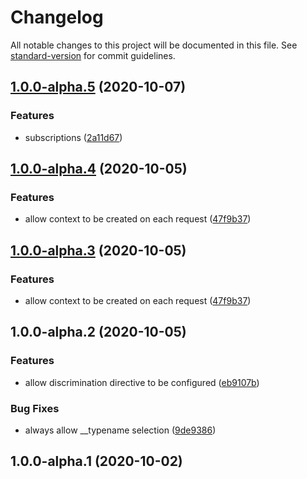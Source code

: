 # Changelog

All notable changes to this project will be documented in this file. See [standard-version](https://github.com/conventional-changelog/standard-version) for commit guidelines.

## [1.0.0-alpha.5](https://github.com/grapes-agency/apollo-link-local-schema/compare/v1.0.0-alpha.4...v1.0.0-alpha.5) (2020-10-07)


### Features

* subscriptions ([2a11d67](https://github.com/grapes-agency/apollo-link-local-schema/commit/2a11d67abbbea0df59b5882a7ff6c0ff3a12a9ab))

## [1.0.0-alpha.4](https://github.com/grapes-agency/apollo-link-local-schema/compare/v1.0.0-alpha.2...v1.0.0-alpha.4) (2020-10-05)


### Features

* allow context to be created on each request ([47f9b37](https://github.com/grapes-agency/apollo-link-local-schema/commit/47f9b3770139a1959945339602903b76971bf8b1))

## [1.0.0-alpha.3](https://github.com/grapes-agency/apollo-link-local-schema/compare/v1.0.0-alpha.2...v1.0.0-alpha.3) (2020-10-05)


### Features

* allow context to be created on each request ([47f9b37](https://github.com/grapes-agency/apollo-link-local-schema/commit/47f9b3770139a1959945339602903b76971bf8b1))

## 1.0.0-alpha.2 (2020-10-05)


### Features

* allow discrimination directive to be configured ([eb9107b](https://github.com/grapes-agency/apollo-link-local-schema/commit/eb9107b4da2500b1872ecf2086e7a1922eac72b2))


### Bug Fixes

* always allow __typename selection ([9de9386](https://github.com/grapes-agency/apollo-link-local-schema/commit/9de9386864199592271a8dc9d22a025f95863258))

## 1.0.0-alpha.1 (2020-10-02)
